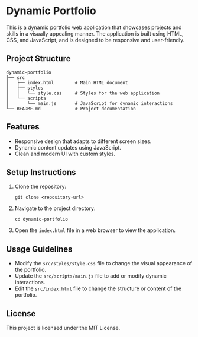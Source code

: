 # Dynamic Portfolio

This is a dynamic portfolio web application that showcases projects and skills in a visually appealing manner. The application is built using HTML, CSS, and JavaScript, and is designed to be responsive and user-friendly.

## Project Structure

```
dynamic-portfolio
├── src
│   ├── index.html        # Main HTML document
│   ├── styles
│   │   └── style.css     # Styles for the web application
│   └── scripts
│       └── main.js       # JavaScript for dynamic interactions
└── README.md             # Project documentation
```

## Features

- Responsive design that adapts to different screen sizes.
- Dynamic content updates using JavaScript.
- Clean and modern UI with custom styles.

## Setup Instructions

1. Clone the repository:
   ```
   git clone <repository-url>
   ```

2. Navigate to the project directory:
   ```
   cd dynamic-portfolio
   ```

3. Open the `index.html` file in a web browser to view the application.

## Usage Guidelines

- Modify the `src/styles/style.css` file to change the visual appearance of the portfolio.
- Update the `src/scripts/main.js` file to add or modify dynamic interactions.
- Edit the `src/index.html` file to change the structure or content of the portfolio.

## License

This project is licensed under the MIT License.